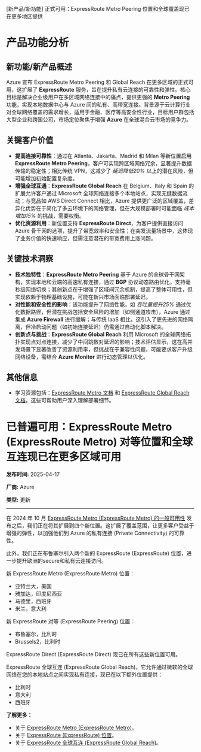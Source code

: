 
<!-- AI_TASK_START: AI标题翻译 -->
[新产品/新功能] 正式可用：ExpressRoute Metro Peering 位置和全球覆盖现已在更多地区提供

<!-- AI_TASK_END: AI标题翻译 -->


<!-- AI_TASK_START: AI竞争分析 -->
# 产品功能分析

## 新功能/新产品概述  
Azure 宣布 ExpressRoute Metro Peering 和 Global Reach 在更多区域的正式可用，这扩展了 **ExpressRoute** 服务，旨在提升私有云连接的可靠性和弹性。核心目标是解决企业级用户在多区域网络连接中的痛点，提供更强的 **Metro Peering** 功能，实现本地数据中心与 Azure 间的私有、高带宽连接。背景源于云计算行业对全球网络覆盖的需求增长，适用于金融、医疗等高安全性行业，目标用户群包括大型企业和跨国公司，市场定位聚焦于增强 **Azure** 在全球混合云市场的竞争力。

## 关键客户价值  
- **提高连接可靠性**：通过在 Atlanta、Jakarta、Madrid 和 Milan 等新位置启用 **ExpressRoute Metro Peering**，客户可实现跨区域网络冗余，显著提升数据传输的稳定性；相比传统 VPN，这减少了 *延迟降低20%* 以上的潜在风险，但可能增加初始配置复杂度。  
- **增强全球互通**：**ExpressRoute Global Reach** 在 Belgium、Italy 和 Spain 的扩展允许客户通过 Microsoft 全球网络连接多个本地站点，实现无缝数据流动；与竞品如 AWS Direct Connect 相比，Azure 提供更广泛的区域覆盖，差异化优势在于简化了多云环境下的网络管理，但在大规模部署时可能面临 *成本增加15%* 的挑战，需要权衡。  
- **优化资源利用**：新位置支持 **ExpressRoute Direct**，为客户提供直接访问 Azure 骨干网的选项，提升了带宽效率和安全性；在突发流量场景中，这体现了业务价值的快速响应，但需注意潜在的带宽费用上涨问题。

## 关键技术洞察  
- **技术独特性**：**ExpressRoute Metro Peering** 基于 Azure 的全球骨干网架构，实现本地和云端的高速私有连接，通过 **BGP** 协议动态路由优化，支持毫秒级网络切换；其创新点在于增强了区域间冗余机制，提高了整体可用性，但实现依赖于物理基础设施，可能在新兴市场面临部署延迟。  
- **对性能和安全性的影响**：该功能提升了网络性能，如 *吞吐量提升25%* 通过优化数据路径，但潜在挑战包括安全风险的增加（如侧通道攻击），Azure 通过集成 **Azure Firewall** 进行缓解；与传统 IaaS 相比，这引入了更先进的网络隔离，但冷启动问题（如初始连接延迟）仍需通过自动化脚本解决。  
- **创新点与挑战**：**ExpressRoute Global Reach** 利用 Microsoft 的全球网络拓扑实现点对点连接，减少了中间跳数对延迟的影响；技术评估显示，这在高并发场景下显著改善了资源利用率，但挑战在于兼容性问题，可能要求客户升级网络设备，需结合 **Azure Monitor** 进行动态管理以优化。

## 其他信息  
- 学习资源包括：[ExpressRoute Metro 文档](https://learn.microsoft.com/en-us/azure/expressroute/metro) 和 [ExpressRoute Global Reach 文档](https://learn.microsoft.com/en-us/azure/expressroute/expressroute-global-reach)，这些可帮助用户深入理解部署细节。

<!-- AI_TASK_END: AI竞争分析 -->


<!-- AI_TASK_START: AI全文翻译 -->
# 已普遍可用：ExpressRoute Metro (ExpressRoute Metro) 对等位置和全球互连现已在更多区域可用

**发布时间:** 2025-04-17

**厂商:** Azure

**类型:** 更新

---

在 2024 年 10 月 [ExpressRoute Metro (ExpressRoute Metro) 的一般可用性](https://azure.microsoft.com/en-us/updates/?id=ermetro-ga-announcement) 发布之后，我们正在将其扩展到四个新位置。这扩展了覆盖范围，让更多客户受益于增强的弹性，以加强他们到 Azure 的私有连接 (Private Connectivity) 的可靠性。

此外，我们正在布鲁塞尔引入两个新的 ExpressRoute (ExpressRoute) 位置，进一步提升欧洲的secure和私有云连接访问。

新 ExpressRoute Metro (ExpressRoute Metro) 位置：

- 亚特兰大，美国
- 雅加达，印度尼西亚
- 马德里，西班牙
- 米兰，意大利

新 ExpressRoute 对等 (ExpressRoute Peering) 位置：

- 布鲁塞尔，比利时
- Brussels2，比利时

ExpressRoute Direct (ExpressRoute Direct) 现已在所有这些新位置可用。

ExpressRoute 全球互连 (ExpressRoute Global Reach)，它允许通过微软的全球网络在您的本地站点之间实现私有连接，现已在以下额外位置提供：

- 比利时
- 意大利
- 西班牙

**了解更多：**

- 关于 [ExpressRoute Metro (ExpressRoute Metro)](https://learn.microsoft.com/en-us/azure/expressroute/metro)。
- 关于 [ExpressRoute (ExpressRoute) 位置](https://learn.microsoft.com/en-us/azure/expressroute/expressroute-locations-providers?tabs=america%2Ca-c%2Ca-k)。
- 关于 [ExpressRoute 全球互连 (ExpressRoute Global Reach)](https://learn.microsoft.com/en-us/azure/expressroute/expressroute-global-reach)。

<!-- AI_TASK_END: AI全文翻译 -->

